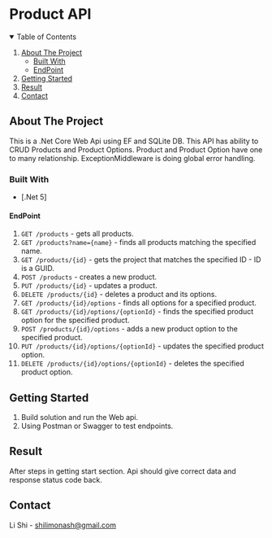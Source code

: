 # Product API

<!-- TABLE OF CONTENTS -->
<details open="open">
  <summary>Table of Contents</summary>
  <ol>
    <li>
      <a href="#about-the-project">About The Project</a>
      <ul>
        <li><a href="#built-with">Built With</a></li>
      </ul>
      <ul>
        <li><a href="#assumption">EndPoint</a></li>
      </ul>
    </li>
    <li>
      <a href="#getting-started">Getting Started</a>
    </li>
    <li><a href="#result">Result</a></li>
    <li><a href="#contact">Contact</a></li>
  </ol>
</details>



<!-- ABOUT THE PROJECT -->
## About The Project

This is a .Net Core Web Api using EF and SQLite DB. This API has ability to CRUD Products and Product Options. Product and Product Option have one to many relationship. 
ExceptionMiddleware is doing global error handling.

### Built With
* [.Net 5]

#### EndPoint

1. `GET /products` - gets all products.
2. `GET /products?name={name}` - finds all products matching the specified name.
3. `GET /products/{id}` - gets the project that matches the specified ID - ID is a GUID.
4. `POST /products` - creates a new product.
5. `PUT /products/{id}` - updates a product.
6. `DELETE /products/{id}` - deletes a product and its options.
7. `GET /products/{id}/options` - finds all options for a specified product.
8. `GET /products/{id}/options/{optionId}` - finds the specified product option for the specified product.
9. `POST /products/{id}/options` - adds a new product option to the specified product.
10. `PUT /products/{id}/options/{optionId}` - updates the specified product option.
11. `DELETE /products/{id}/options/{optionId}` - deletes the specified product option.

<!-- GETTING STARTED -->
## Getting Started

1. Build solution and run the Web api.
2. Using Postman or Swagger to test endpoints.

<!-- Result EXAMPLES -->
## Result

After steps in getting start section. Api should give correct data and response status code back.

<!-- CONTACT -->
## Contact

Li Shi - shilimonash@gmail.com